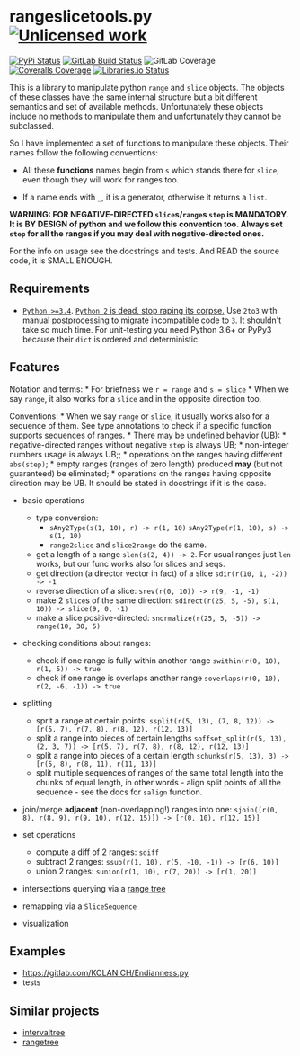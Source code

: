 rangeslicetools.py [![Unlicensed work](https://raw.githubusercontent.com/unlicense/unlicense.org/master/static/favicon.png)](https://unlicense.org/)
==================
[![PyPi Status](https://img.shields.io/pypi/v/rangeslicetools.svg)](https://pypi.org/project/rangeslicetools)
[![GitLab Build Status](https://gitlab.com/KOLANICH/rangeslicetools.py/badges/master/pipeline.svg)](https://gitlab.com/KOLANICH/rangeslicetools.py/pipelines/master/latest)
![GitLab Coverage](https://gitlab.com/KOLANICH/rangeslicetools.py/badges/master/coverage.svg)
[![Coveralls Coverage](https://img.shields.io/coveralls/KOLANICH/rangeslicetools.py.svg)](https://coveralls.io/r/KOLANICH/rangeslicetools.py)
[![Libraries.io Status](https://img.shields.io/librariesio/github/KOLANICH/rangeslicetools.py.svg)](https://libraries.io/github/KOLANICH/rangeslicetools.py)


This is a library to manipulate python `range` and `slice` objects. The objects of these classes have the same internal structure but a bit different semantics and set of available methods. Unfortunately these objects include no methods to manipulate them and unfortunately they cannot be subclassed.

So I have implemented a set of functions to manipulate these objects. Their names follow the following conventions:

* All these **functions** names begin from `s` which stands there for `slice`, even though they will work for ranges too.

* If a name ends with `_`, it is a generator, otherwise it returns a `list`.

**WARNING: FOR NEGATIVE-DIRECTED `slice`s/`range`s `step` is MANDATORY. It is BY DESIGN of python and we follow this convention too. Always set `step` for all the ranges if you may deal with negative-directed ones.**

For the info on usage see the docstrings and tests. And READ the source code, it is SMALL ENOUGH.

Requirements
------------
* [`Python >=3.4`](https://www.python.org/downloads/). [`Python 2` is dead, stop raping its corpse.](https://python3statement.org/) Use `2to3` with manual postprocessing to migrate incompatible code to `3`. It shouldn't take so much time. For unit-testing you need Python 3.6+ or PyPy3 because their `dict` is ordered and deterministic.

Features
--------
Notation and terms:
	* For briefness we `r = range` and `s = slice`
	* When we say `range`, it also works for a `slice` and in the opposite direction too.

Conventions:
	* When we say `range` or `slice`, it usually works also for a sequence of them. See type annotations to check if a specific function supports sequences of ranges.
	* There may be undefined behavior (UB):
		* negative-directed ranges without negative `step` is always UB;
		* non-integer numbers usage is always UB;;
		* operations on the ranges having different `abs(step)`;
		* empty ranges (ranges of zero length) produced **may** (but not guaranteed) be eliminated;
		* operations on the ranges having opposite direction may be UB. It should be stated in docstrings if it is the case.

* basic operations
	* type conversion:
		* `sAny2Type(s(1, 10), r) -> r(1, 10)` `sAny2Type(r(1, 10), s) -> s(1, 10)`
		* `range2slice` and `slice2range` do the same.
	* get a length of a range `slen(s(2, 4)) -> 2`. For usual ranges just `len` works, but our func works also for slices and seqs.
	* get direction (a director vector in fact) of a slice `sdir(r(10, 1, -2)) -> -1`
	* reverse direction of a slice: `srev(r(0, 10)) -> r(9, -1, -1)`
	* make 2 `slice`s of the same direction: `sdirect(r(25, 5, -5), s(1, 10)) -> slice(9, 0, -1)`
	* make a slice positive-directed: `snormalize(r(25, 5, -5)) -> range(10, 30, 5)`

* checking conditions about ranges:
	* check if one range is fully within another range `swithin(r(0, 10), r(1, 5)) -> true`
	* check if one range is overlaps another range `soverlaps(r(0, 10), r(2, -6, -1)) -> true`

* splitting
	* sprit a range at certain points: `ssplit(r(5, 13), (7, 8, 12)) -> [r(5, 7), r(7, 8), r(8, 12), r(12, 13)]`
	* split a range into pieces of certain lengths `soffset_split(r(5, 13), (2, 3, 7)) -> [r(5, 7), r(7, 8), r(8, 12), r(12, 13)]`
	* split a range into pieces of a certain length `schunks(r(5, 13), 3) -> [r(5, 8), r(8, 11), r(11, 13)]`
	* split multiple sequences of ranges of the same total length into the chunks of equal length, in other words - align split points of all the sequence - see the docs for `salign` function.

* join/merge **adjacent** (non-overlapping!) ranges into one: `sjoin([r(0, 8), r(8, 9), r(9, 10), r(12, 15)]) -> [r(0, 10), r(12, 15)]`

* set operations
	* compute a diff of 2 ranges: `sdiff`
	* subtract 2 ranges: `ssub(r(1, 10), r(5, -10, -1)) -> [r(6, 10)]`
	* union 2 ranges: `sunion(r(1, 10), r(7, 20)) -> [r(1, 20)]` 

* intersections querying via a [range tree](https://en.wikipedia.org/wiki/Range_tree)
* remapping via a `SliceSequence`
* visualization


Examples
--------
* https://gitlab.com/KOLANICH/Endianness.py
* tests



Similar projects
----------------

* [intervaltree](https://github.com/chaimleib/intervaltree)
* [rangetree](https://github.com/nanobit/rangetree)
